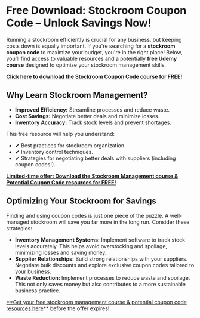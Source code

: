 # Free Download: Stockroom Coupon Code – Unlock Savings Now!

Running a stockroom efficiently is crucial for any business, but keeping costs down is equally important. If you're searching for a **stockroom coupon code** to maximize your budget, you're in the right place! Below, you’ll find access to valuable resources and a potentially **free Udemy course** designed to optimize your stockroom management skills.

[**Click here to download the Stockroom Coupon Code course for FREE!**](https://udemywork.com/stockroom-coupon-code)

## Why Learn Stockroom Management?

*   **Improved Efficiency:** Streamline processes and reduce waste.
*   **Cost Savings:** Negotiate better deals and minimize losses.
*   **Inventory Accuracy:** Track stock levels and prevent shortages.

This free resource will help you understand:

*   ✔ Best practices for stockroom organization.
*   ✔ Inventory control techniques.
*   ✔ Strategies for negotiating better deals with suppliers (including coupon codes!).

[**Limited-time offer: Download the Stockroom Management course & Potential Coupon Code resources for FREE!**](https://udemywork.com/stockroom-coupon-code)

## Optimizing Your Stockroom for Savings

Finding and using coupon codes is just one piece of the puzzle. A well-managed stockroom will save you far more in the long run. Consider these strategies:

*   **Inventory Management Systems:** Implement software to track stock levels accurately. This helps avoid overstocking and spoilage, minimizing losses and saving money.
*   **Supplier Relationships:** Build strong relationships with your suppliers. Negotiate bulk discounts and explore exclusive coupon codes tailored to your business.
*   **Waste Reduction:** Implement processes to reduce waste and spoilage. This not only saves money but also contributes to a more sustainable business practice.

[**Get your free stockroom management course & potential coupon code resources here](https://udemywork.com/stockroom-coupon-code)** before the offer expires!
